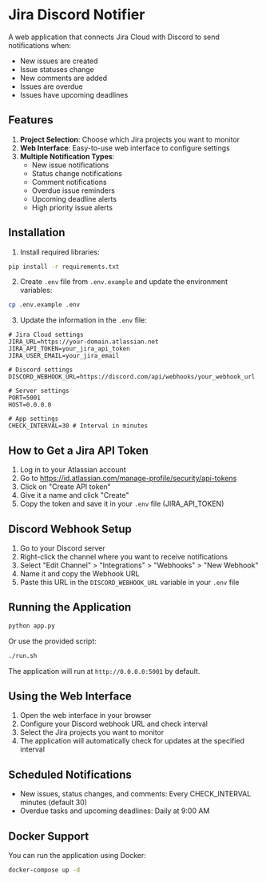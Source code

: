 # Jira Discord Notifier

A web application that connects Jira Cloud with Discord to send notifications when:

- New issues are created
- Issue statuses change
- New comments are added
- Issues are overdue
- Issues have upcoming deadlines

## Features

1. **Project Selection**: Choose which Jira projects you want to monitor
2. **Web Interface**: Easy-to-use web interface to configure settings
3. **Multiple Notification Types**:
    - New issue notifications
    - Status change notifications
    - Comment notifications
    - Overdue issue reminders
    - Upcoming deadline alerts
    - High priority issue alerts

## Installation

1. Install required libraries:

```bash
pip install -r requirements.txt
```

2. Create `.env` file from `.env.example` and update the environment variables:

```bash
cp .env.example .env
```

3. Update the information in the `.env` file:

```
# Jira Cloud settings
JIRA_URL=https://your-domain.atlassian.net
JIRA_API_TOKEN=your_jira_api_token
JIRA_USER_EMAIL=your_jira_email

# Discord settings
DISCORD_WEBHOOK_URL=https://discord.com/api/webhooks/your_webhook_url

# Server settings
PORT=5001
HOST=0.0.0.0

# App settings
CHECK_INTERVAL=30 # Interval in minutes
```

## How to Get a Jira API Token

1. Log in to your Atlassian account
2. Go to https://id.atlassian.com/manage-profile/security/api-tokens
3. Click on "Create API token"
4. Give it a name and click "Create"
5. Copy the token and save it in your `.env` file (JIRA_API_TOKEN)

## Discord Webhook Setup

1. Go to your Discord server
2. Right-click the channel where you want to receive notifications
3. Select "Edit Channel" > "Integrations" > "Webhooks" > "New Webhook"
4. Name it and copy the Webhook URL
5. Paste this URL in the `DISCORD_WEBHOOK_URL` variable in your `.env` file

## Running the Application

```bash
python app.py
```

Or use the provided script:

```bash
./run.sh
```

The application will run at `http://0.0.0.0:5001` by default.

## Using the Web Interface

1. Open the web interface in your browser
2. Configure your Discord webhook URL and check interval
3. Select the Jira projects you want to monitor
4. The application will automatically check for updates at the specified interval

## Scheduled Notifications

- New issues, status changes, and comments: Every CHECK_INTERVAL minutes (default 30)
- Overdue tasks and upcoming deadlines: Daily at 9:00 AM

## Docker Support

You can run the application using Docker:

```bash
docker-compose up -d
```
